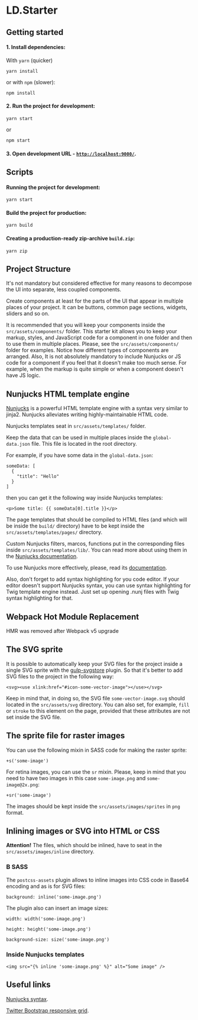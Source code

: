 # LD.Starter

## Getting started

#### 1. Install dependencies:

With `yarn` (quicker)

```
yarn install
```

or with `npm` (slower):

```
npm install
```

#### 2. Run the project for development:

```
yarn start
```

or

```
npm start
```

#### 3. Open development URL - [`http://localhost:9000/`](http://localhost:9000/).

## Scripts

#### Running the project for development:

```
yarn start
```

#### Build the project for production:

```
yarn build
```

#### Creating a production-ready zip-archive `build.zip`:

```
yarn zip
```

## Project Structure

It's not mandatory but considered effective for many reasons to decompose the UI into separate, less coupled components.

Create components at least for the parts of the UI that appear in multiple places of your project. It can be buttons, common page sections, widgets, sliders and so on.

It is recommended that you will keep your components inside the `src/assets/components/` folder. This starter kit allows you to keep your markup, styles, and JavaScript code for a component in one folder and then to use them in multiple places. Please, see the `src/assets/components/` folder for examples. Notice how different types of components are arranged. Also, It is not absolutely mandatory to include Nunjucks or JS code for a component if you feel that it doesn't make too much sense. For example, when the markup is quite simple or when a component doesn't have JS logic.

## Nunjucks HTML template engine

[Nunjucks](https://mozilla.github.io/nunjucks/) is a powerful HTML template engine with a syntax very similar to jinja2. Nunjucks alleviates writing highly-maintainable HTML code.

Nunjucks templates seat in `src/assets/templates/` folder.

Keep the data that can be used in multiple places inside the `global-data.json` file. This file is located in the root directory.

For example, if you have some data in the `global-data.json`:

```
someData: [
  {
    "title": "Hello"
  }
]
```

then you can get it the following way inside Nunjucks templates:

```
<p>Some title: {{ someData[0].title }}</p>
```

The page templates that should be compiled to HTML files (and which will be inside the `build/` directory) have to be kept inside the `src/assets/templates/pages/` directory.

Custom Nunjucks filters, marcos, functions put in the corresponding files inside `src/assets/templates/lib/`. You can read more about using them in the [Nunjucks documentation](https://mozilla.github.io/nunjucks/getting-started.html).

To use Nunjucks more effectively, please, read its [documentation](https://mozilla.github.io/nunjucks/templating.html).

Also, don't forget to add syntax highlighting for you code editor. If your editor doesn't support Nunjucks syntax, you can use syntax highlighting for Twig template engine instead. Just set up opening .nunj files with Twig syntax highlighting for that.

## Webpack Hot Module Replacement

HMR was removed after Webpack v5 upgrade

## The SVG sprite

It is possible to automatically keep your SVG files for the project inside a single SVG sprite with the [gulp-svgstore](https://github.com/w0rm/gulp-svgstore) plugin. So that it's better to add SVG files to the project in the following way:

```
<svg><use xlink:href="#icon-some-vector-image"></use></svg>
```

Keep in mind that, in doing so, the SVG file `some-vector-image.svg` should located in the `src/assets/svg` directory. You can also set, for example, `fill` or `stroke` to this element on the page, provided that these attributes are not set inside the SVG file.

## The sprite file for raster images

You can use the following mixin in SASS code for making the raster sprite:

```
+s('some-image')
```

For retina images, you can use the `sr` mixin. Please, keep in mind that you need to have two images in this case `some-image.png` and `some-image@2x.png`:

```
+sr('some-image')
```

The images should be kept inside the `src/assets/images/sprites` in `png` format.

## Inlining images or SVG into HTML or CSS

<b>Attention!</b> The files, which should be inlined, have to seat in the `src/assets/images/inline` directory.

### В SASS

The `postcss-assets` plugin allows to inline images into CSS code in Base64 encoding and as is for SVG files:

```
background: inline('some-image.png')
```

The plugin also can insert an image sizes:

```
width: width('some-image.png')
```

```
height: height('some-image.png')
```

```
background-size: size('some-image.png')
```

### Inside Nunjucks templates

```
<img src="{% inline 'some-image.png' %}" alt="Some image" />
```

## Useful links

[Nunjucks syntax](https://mozilla.github.io/nunjucks/templating.html).

[Twitter Bootstrap responsive grid](http://getbootstrap.com/css/#grid).
